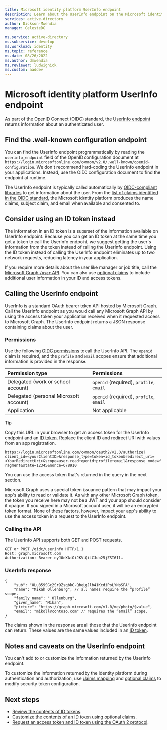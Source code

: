 ```yaml
---
title: Microsoft identity platform UserInfo endpoint
description: Learn about the UserInfo endpoint on the Microsoft identity platform.
services: active-directory
author: Dickson-Mwendia
manager: CelesteDG

ms.service: active-directory
ms.subservice: develop
ms.workload: identity
ms.topic: reference
ms.date: 08/26/2022
ms.author: dmwendia
ms.reviewer: ludwignick
ms.custom: aaddev
---
```


# Microsoft identity platform UserInfo endpoint

As part of the OpenID Connect (OIDC) standard, the [UserInfo endpoint](https://openid.net/specs/openid-connect-core-1_0.html#UserInfo) returns information about an authenticated user. 

## Find the .well-known configuration endpoint

You can find the UserInfo endpoint programmatically by reading the `userinfo_endpoint` field of the OpenID configuration document at `https://login.microsoftonline.com/common/v2.0/.well-known/openid-configuration`. We don't recommend hard-coding the UserInfo endpoint in your applications. Instead, use the OIDC configuration document to find the endpoint at runtime.

The UserInfo endpoint is typically called automatically by [OIDC-compliant libraries](https://openid.net/certified-open-id-developer-tools/) to get information about the user. From the [list of claims identified in the OIDC standard](https://openid.net/specs/openid-connect-core-1_0.html#StandardClaims), the Microsoft identity platform produces the name claims, subject claim, and email when available and consented to. 

## Consider using an ID token instead

The information in an ID token is a superset of the information available on UserInfo endpoint. Because you can get an ID token at the same time you get a token to call the UserInfo endpoint, we suggest getting the user's information from the token instead of calling the UserInfo endpoint. Using the ID token instead of calling the UserInfo endpoint eliminates up to two network requests, reducing latency in your application.

If you require more details about the user like manager or job title, call the [Microsoft Graph `/user` API](/graph/api/user-get). You can also use [optional claims](./optional-claims.md) to include additional user information in your ID and access tokens.

## Calling the UserInfo endpoint

UserInfo is a standard OAuth bearer token API hosted by Microsoft Graph. Call the UserInfo endpoint as you would call any Microsoft Graph API by using the access token your application received when it requested access to Microsoft Graph. The UserInfo endpoint returns a JSON response containing claims about the user.

### Permissions

Use the following [OIDC permissions](./permissions-consent-overview.md#openid-connect-scopes) to call the UserInfo API. The `openid` claim is required, and the `profile` and `email` scopes ensure that additional information is provided in the response.

| Permission type                        | Permissions                       |
|:---------------------------------------|:----------------------------------|
| Delegated (work or school account)     | `openid` (required), `profile`, `email` |
| Delegated (personal Microsoft account) | `openid` (required), `profile`, `email` |
| Application                            | Not applicable                    |

> [!TIP]
> Copy this URL in your browser to get an access token for the UserInfo endpoint and an [ID token](id-tokens.md). Replace the client ID and redirect URI with values from an app registration.
>
> `https://login.microsoftonline.com/common/oauth2/v2.0/authorize?client_id=<yourClientID>&response_type=token+id_token&redirect_uri=<YourRedirectUri>&scope=user.read+openid+profile+email&response_mode=fragment&state=12345&nonce=678910`
>
> You can use the access token that's returned in the query in the next section.

Microsoft Graph uses a special token issuance pattern that may impact your app's ability to read or validate it. As with any other Microsoft Graph token, the token you receive here may not be a JWT and your app should consider it opaque. If you signed in a Microsoft account user, it will be an encrypted token format. None of these factors, however, impact your app's ability to use the access token in a request to the UserInfo endpoint.

### Calling the API

The UserInfo API supports both GET and POST requests.

```http
GET or POST /oidc/userinfo HTTP/1.1
Host: graph.microsoft.com
Authorization: Bearer eyJ0eXAiOiJKV1QiLCJub25jZSI6Il…
```

### UserInfo response

```jsonc
{
    "sub": "OLu859SGc2Sr9ZsqbkG-QbeLgJlb41KcdiPoLYNpSFA",
    "name": "Mikah Ollenburg", // all names require the “profile” scope.
    "family_name": " Ollenburg",
    "given_name": "Mikah",
    "picture": "https://graph.microsoft.com/v1.0/me/photo/$value",
    "email": "mikoll@contoso.com" // requires the “email” scope.
}
```

The claims shown in the response are all those that the UserInfo endpoint can return. These values are the same values included in an [ID token](id-tokens.md). 

## Notes and caveats on the UserInfo endpoint

You can't add to or customize the information returned by the UserInfo endpoint.

To customize the information returned by the identity platform during authentication and authorization, use [claims mapping](./saml-claims-customization.md) and [optional claims](./optional-claims.md) to modify security token configuration.

## Next steps

* [Review the contents of ID tokens](id-tokens.md).
* [Customize the contents of an ID token using optional claims](./optional-claims.md).
* [Request an access token and ID token using the OAuth 2 protocol](v2-protocols-oidc.md).
